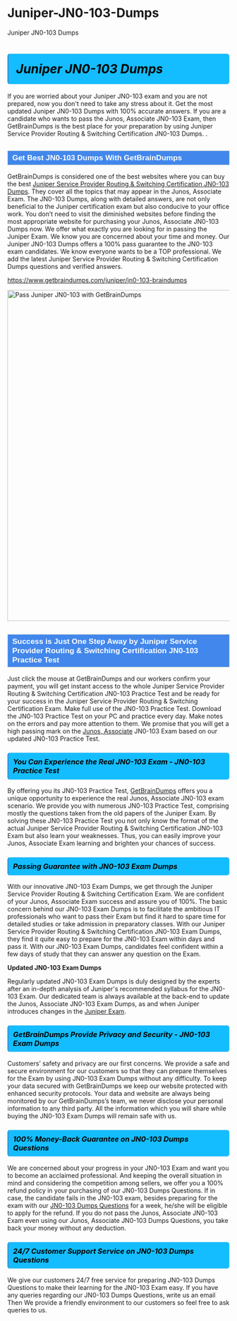 # Juniper-JN0-103-Dumps
Juniper JN0-103 Dumps
<h1><strong><span style="display: block; color: #000000; background: #14BDFF; border: 0.5px solid #AED6F1; border-left: 3px solid #3498DB; padding: .6em; border-radius: 6px;">                     <em>Juniper JN0-103 <span class="exam_variation">Dumps</span> </em>                </span></strong>            </h1>                        <p>If you are worried about your Juniper JN0-103 exam and you are not prepared, now you don't need to take any stress about it.             Get the most updated Juniper JN0-103 <span class="exam_variation">Dumps</span> with 100% accurate answers. If you are a candidate who wants to pass the             Junos, Associate JN0-103 Exam, then GetBrainDumps is the best place for your preparation by using Juniper Service Provider Routing &amp; Switching Certification JN0-103 <span class="exam_variation">Dumps</span>. .</p>                        <h2 style="background: #4287ec; border: 1px solid #cccccc; padding: 5px 10px;">                <span style="color: #ffffff;">                    <span style="font-size: 11pt;">                        <span style="line-height: normal;">                            <span style="font-family: Calibri,sans-serif;">                                <strong>                                    <span style="font-size: 13.0pt;">Get Best JN0-103 <span class="exam_variation">Dumps</span> With GetBrainDumps</span>                                </strong>                            </span>                        </span>                    </span>                </span>            </h2>                        <p>GetBrainDumps is considered one of the best websites where you can buy the best <a href="https://www.getbraindumps.com/juniper/juniper-service-provider-routing-switching-certification-braindumps.html">Juniper Service Provider Routing &amp; Switching Certification JN0-103 <span class="exam_variation">Dumps</span></a>.             They cover all the topics that may appear in the Junos, Associate Exam. The JN0-103 <span class="exam_variation">Dumps</span>,             along with detailed answers, are not only beneficial to the Juniper certification exam but also conducive to your office work.             You don’t need to visit the diminished websites before finding the most appropriate website for purchasing your             Junos, Associate JN0-103 <span class="exam_variation">Dumps</span> now. We offer what exactly you are looking for in passing the Juniper Exam.             We know you are concerned about your time and money. Our Juniper JN0-103 <span class="exam_variation">Dumps</span> offers a 100% pass guarantee to the             JN0-103 exam candidates. We know everyone wants to be a TOP professional. We add the latest Juniper Service Provider Routing &amp; Switching Certification <span class="exam_variation">Dumps</span> questions and verified answers.</p>                        <p><a href="https://www.getbraindumps.com/juniper/jn0-103-braindumps">https://www.getbraindumps.com/juniper/jn0-103-braindumps</a></p>                        <p><a href="https://www.getbraindumps.com/"><img src="https://www.getbraindumps.com/images/get-updated-exam-questions-with-discount-getbraindumps.jpg" class="postImage" alt="Pass Juniper JN0-103 with GetBrainDumps" width="750"></a></p>                            <h2 style="background: #4287ec; border: 1px solid #cccccc; padding: 5px 10px;">                <span style="color: #ffffff;">                    <span style="font-size: 11pt;">                        <span style="line-height: normal;">                            <span style="font-family: Calibri,sans-serif;">                                <strong>                                    <span style="font-size: 13.0pt;">Success is Just One Step Away by Juniper Service Provider Routing &amp; Switching Certification JN0-103 <span class="exam_variation2">Practice Test</span></span>                                </strong>                            </span>                        </span>                    </span>                </span>            </h2>                        <p>Just click the mouse at GetBrainDumps and our workers confirm your payment, you will get instant access to the whole Juniper Service Provider Routing &amp; Switching Certification JN0-103 <span class="exam_variation2">Practice Test</span>             and be ready for your success in the Juniper Service Provider Routing &amp; Switching Certification Exam. Make full use of the JN0-103 <span class="exam_variation2">Practice Test</span>. Download the JN0-103 <span class="exam_variation2">Practice Test</span> on your             PC and practice every day. Make notes on the errors and pay more attention to them. We promise that you will get a high passing mark on the             <a href="https://www.getbraindumps.com/juniper/jn0-103-braindumps">Junos, Associate</a> JN0-103 Exam based on our updated JN0-103 <span class="exam_variation2">Practice Test</span>.</p>                        <h3>                <strong>                    <span style="display: block; color: #000000; background: #14BDFF; border: 0.5px solid #AED6F1; border-left: 3px solid #3498DB; padding: .6em; border-radius: 6px;">                        <em>You Can Experience the Real JN0-103 Exam - JN0-103 <span class="exam_variation2">Practice Test</span></em>                    </span>                </strong>            </h3>                        <p>By offering you its JN0-103 <span class="exam_variation2">Practice Test</span>, <a href="https://www.getbraindumps.com/">GetBrainDumps</a> offers you a unique opportunity to experience the real             Junos, Associate JN0-103 exam scenario. We provide you with numerous JN0-103 <span class="exam_variation2">Practice Test</span>, comprising mostly             the questions taken from the old papers of the Juniper Exam. By solving these JN0-103 <span class="exam_variation2">Practice Test</span> you not only know the format of the actual             Juniper Service Provider Routing &amp; Switching Certification JN0-103 Exam but also learn your weaknesses. Thus, you can easily improve your             Junos, Associate Exam learning and brighten your chances of success.</p>                        <h3>                <strong>                    <span style="display: block; color: #000000; background: #14BDFF; border: 0.5px solid #AED6F1; border-left: 3px solid #3498DB; padding: .6em; border-radius: 6px;">                        <em>Passing Guarantee with JN0-103 <span class="exam_variation3">Exam Dumps</span></em>                    </span>                </strong>            </h3>                        <p>With our innovative JN0-103 <span class="exam_variation3">Exam Dumps</span>, we get through the Juniper Service Provider Routing &amp; Switching Certification Exam. We are confident of your Junos, Associate Exam             success and assure you of 100%. The basic concern behind our JN0-103 <span class="exam_variation3">Exam Dumps</span> is to facilitate the ambitious IT professionals who want to pass their             Exam but find it hard to spare time for detailed studies or take admission in preparatory classes. With our Juniper Service Provider Routing &amp; Switching Certification JN0-103 <span class="exam_variation3">Exam Dumps</span>, they             find it quite easy to prepare for the JN0-103 Exam within days and pass it. With our JN0-103 <span class="exam_variation3">Exam Dumps</span>, candidates feel confident within a few days of             study that they can answer any question on the Exam.</p>                        <p><strong>Updated JN0-103 <span class="exam_variation3">Exam Dumps</span></strong></p>                        <p>Regularly updated JN0-103 <span class="exam_variation3">Exam Dumps</span> is duly designed by the experts after an in-depth analysis of Juniper's recommended syllabus for the JN0-103 Exam.             Our dedicated team is always available at the back-end to update the Junos, Associate JN0-103 <span class="exam_variation3">Exam Dumps</span>,             as and when Juniper introduces changes in the <a href="https://www.getbraindumps.com/juniper-braindumps.html">Juniper Exam</a>.</p>                        <h3>                <strong>                    <span style="display: block; color: #000000; background: #14BDFF; border: 0.5px solid #AED6F1; border-left: 3px solid #3498DB; padding: .6em; border-radius: 6px;">                        <em>GetBrainDumps Provide Privacy and Security - JN0-103 <span class="exam_variation3">Exam Dumps</span></em>                    </span>                </strong>            </h3>                        <p>Customers’ safety and privacy are our first concerns. We provide a safe and secure environment for our customers so that they can prepare themselves for the Exam by using             JN0-103 <span class="exam_variation3">Exam Dumps</span> without any difficulty. To keep your data secured with GetBrainDumps we keep our website protected with enhanced security protocols. Your data and website             are always being monitored by our GetBrainDumps’s team, we never disclose your personal information to any third party. All the information which you will share while buying             the JN0-103 <span class="exam_variation3">Exam Dumps</span> will remain safe with us.</p>                        <h3>                <strong>                    <span style="display: block; color: #000000; background: #14BDFF; border: 0.5px solid #AED6F1; border-left: 3px solid #3498DB; padding: .6em; border-radius: 6px;">                        <em>100% Money-Back Guarantee on JN0-103 <span class="exam_variation4">Dumps Questions</span></em>                    </span>                </strong>            </h3>                        <p>We are concerned about your progress in your JN0-103 Exam and want you to become an acclaimed professional. And keeping the overall situation in mind and             considering the competition among sellers, we offer you a 100% refund policy in your purchasing of our JN0-103 <span class="exam_variation4">Dumps Questions</span>. If in case, the candidate fails in the             JN0-103 exam, besides preparing for the exam with our <a href="https://www.getbraindumps.com/juniper/jn0-103-braindumps">JN0-103 <span class="exam_variation4">Dumps Questions</span></a> for a week, he/she will be eligible to apply for the refund. If you do not pass the             Junos, Associate JN0-103 Exam even using our Junos, Associate JN0-103 <span class="exam_variation4">Dumps Questions</span>, you             take back your money without any deduction.</p>                        <h3>                <strong>                    <span style="display: block; color: #000000; background: #14BDFF; border: 0.5px solid #AED6F1; border-left: 3px solid #3498DB; padding: .6em; border-radius: 6px;">                        <em>24/7 Customer Support Service on JN0-103 <span class="exam_variation4">Dumps Questions</span></em>                    </span>                </strong>            </h3>                        <p>We give our customers 24/7 free service for preparing JN0-103 <span class="exam_variation4">Dumps Questions</span> to make their learning for the JN0-103 Exam easy. If you have any queries regarding our             JN0-103 <span class="exam_variation4">Dumps Questions</span>, write us an email Then We provide a friendly environment to our customers so feel free to ask queries to us.</p>                    
